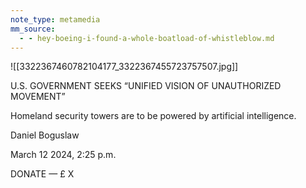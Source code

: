 ```yaml
---
note_type: metamedia
mm_source:
  - - hey-boeing-i-found-a-whole-boatload-of-whistleblow.md
---
```


![[3322367460782104177_3322367455723757507.jpg]]

U.S. GOVERNMENT SEEKS
“UNIFIED VISION OF
UNAUTHORIZED
MOVEMENT”

Homeland security towers are to be
powered by artificial intelligence.

Daniel Boguslaw

March 12 2024, 2:25 p.m.

DONATE — £ X



